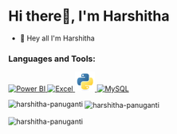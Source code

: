 <h1 align="left">Hi there👋, I'm Harshitha</h1>

- 🌱 Hey all I'm Harshitha 
     
<p align="left">
</p>

<h3 align="left">Languages and Tools:</h3>
<p align="left">
  <a href="https://powerbi.microsoft.com/" target="_blank" rel="noreferrer">
    <img src="https://www.vectorlogo.zone/logos/microsoft_powerbi/microsoft_powerbi-icon.svg" alt="Power BI" width="40" height="40"/>
  </a>
  <a href="https://www.microsoft.com/en-us/microsoft-365/excel" target="_blank" rel="noreferrer">
    <img src="https://upload.wikimedia.org/wikipedia/commons/7/73/Microsoft_Excel_2013_logo.svg" alt="Excel" width="40" height="40"/>
  </a>
  <a href="https://www.python.org" target="_blank" rel="noreferrer">
    <img src="https://raw.githubusercontent.com/devicons/devicon/master/icons/python/python-original.svg" alt="Python" width="40" height="40"/>
  </a>
  <a href="https://www.mysql.com/" target="_blank" rel="noreferrer">
    <img src="https://www.vectorlogo.zone/logos/mysql/mysql-official.svg" alt="MySQL" width="40" height="40"/>
  </a>
</p>


<p><img align="left" src="https://github-readme-stats.vercel.app/api/top-langs?username=harshitha-panuganti&show_icons=true&locale=en&layout=compact" alt="harshitha-panuganti" /></p>

<p>&nbsp;<img align="center" src="https://github-readme-stats.vercel.app/api?username=harshitha-panuganti&show_icons=true&locale=en" alt="harshitha-panuganti" /></p>

<p><img align="center" src="https://github-readme-streak-stats.herokuapp.com/?user=harshitha-panuganti&" alt="harshitha-panuganti" /></p>
